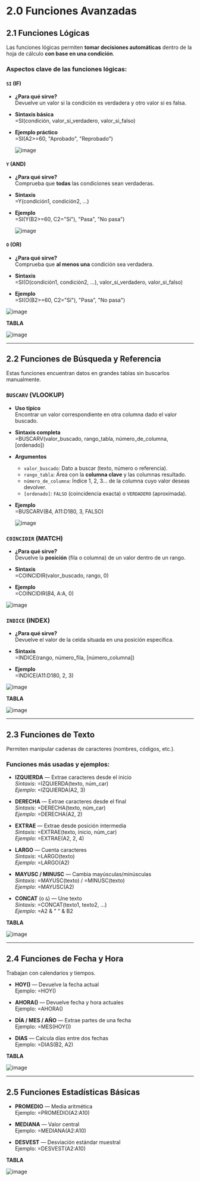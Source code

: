 
# 2.0 Funciones Avanzadas

## 2.1 Funciones Lógicas
Las funciones lógicas permiten **tomar decisiones automáticas** dentro de la hoja de cálculo **con base en una condición**.

### Aspectos clave de las funciones lógicas:

#### `SI` (IF)

* **¿Para qué sirve?**  
  Devuelve un valor si la condición es verdadera y otro valor si es falsa.

* **Sintaxis básica**  
  =SI(condición, valor_si_verdadero, valor_si_falso)

* **Ejemplo práctico**  
  =SI(A2>=60, "Aprobado", "Reprobado")
  
  ![image](https://github.com/user-attachments/assets/4e21b1bb-14b2-4eab-8d77-5c743e7124cb)


#### `Y` (AND)

* **¿Para qué sirve?**  
  Comprueba que **todas** las condiciones sean verdaderas.

* **Sintaxis**  
  =Y(condición1, condición2, …)

* **Ejemplo**  
  =SI(Y(B2>=60, C2="Sí"), "Pasa", "No pasa")

  ![image](https://github.com/user-attachments/assets/dbe0ff29-11f7-403d-ad13-69972cc52295)


#### `O` (OR)

* **¿Para qué sirve?**  
  Comprueba que **al menos una** condición sea verdadera.

* **Sintaxis**  
  =SI(O(condición1, condición2, …), valor_si_verdadero, valor_si_falso)

* **Ejemplo**  
  =SI(O(B2>=60, C2="Sí"), "Pasa", "No pasa")

![image](https://github.com/user-attachments/assets/8e1f9393-dccd-4c48-9135-a822656e7634)

**TABLA**

![image](https://github.com/user-attachments/assets/78abc999-c958-4621-a05f-70aaeb817c94)


---

## 2.2 Funciones de Búsqueda y Referencia
Estas funciones encuentran datos en grandes tablas sin buscarlos manualmente.

### `BUSCARV` (VLOOKUP)

* **Uso típico**  
  Encontrar un valor correspondiente en otra columna dado el valor buscado.

* **Sintaxis completa**  
  =BUSCARV(valor_buscado, rango_tabla, número_de_columna, [ordenado])

* **Argumentos**  
  * `valor_buscado`: Dato a buscar (texto, número o referencia).  
  * `rango_tabla`: Área con la **columna clave** y las columnas resultado.  
  * `número_de_columna`: Índice 1, 2, 3… de la columna cuyo valor deseas devolver.  
  * `[ordenado]`: `FALSO` (coincidencia exacta) o `VERDADERO` (aproximada).  

* **Ejemplo**  
  =BUSCARV(B4, A11:D180, 3, FALSO)

  ![image](https://github.com/user-attachments/assets/17fd08e3-b6e0-4427-a0d1-761cf7cb40d5)


### `COINCIDIR` (MATCH)

* **¿Para qué sirve?**  
  Devuelve la **posición** (fila o columna) de un valor dentro de un rango.

* **Sintaxis**  
  =COINCIDIR(valor_buscado, rango, 0)

* **Ejemplo**  
  =COINCIDIR($B$4, A:A, 0)

![image](https://github.com/user-attachments/assets/1ebdf04f-79ea-46d6-b740-66f91936de33)


### `INDICE` (INDEX)

* **¿Para qué sirve?**  
  Devuelve el valor de la celda situada en una posición específica.

* **Sintaxis**  
  =INDICE(rango, número_fila, [número_columna])

* **Ejemplo**  
  =INDICE(A11:D180, 2, 3)

![image](https://github.com/user-attachments/assets/10ddc265-005a-4886-a987-baf1bbaa3e39)

**TABLA**

![image](https://github.com/user-attachments/assets/1ddf3c53-893e-4fef-a908-10ff1425233e)


---

## 2.3 Funciones de Texto
Permiten manipular cadenas de caracteres (nombres, códigos, etc.).

### Funciones más usadas y ejemplos:

* **IZQUIERDA** — Extrae caracteres desde el inicio  
  *Sintaxis*: =IZQUIERDA(texto, núm_car)  
  *Ejemplo*: =IZQUIERDA(A2, 3)

* **DERECHA** — Extrae caracteres desde el final  
  *Sintaxis*: =DERECHA(texto, núm_car)  
  *Ejemplo*: =DERECHA(A2, 2)

* **EXTRAE** — Extrae desde posición intermedia  
  *Sintaxis*: =EXTRAE(texto, inicio, núm_car)  
  *Ejemplo*: =EXTRAE(A2, 2, 4)

* **LARGO** — Cuenta caracteres  
  *Sintaxis*: =LARGO(texto)  
  *Ejemplo*: =LARGO(A2)

* **MAYUSC / MINUSC** — Cambia mayúsculas/minúsculas  
  *Sintaxis*: =MAYUSC(texto) / =MINUSC(texto)  
  *Ejemplo*: =MAYUSC(A2)

* **CONCAT** (o `&`) — Une texto  
  *Sintaxis*: =CONCAT(texto1, texto2, …)  
  *Ejemplo*: =A2 & " " & B2

**TABLA**

![image](https://github.com/user-attachments/assets/292d17de-f0ab-4699-a7df-d32a60f57d50)




---

## 2.4 Funciones de Fecha y Hora
Trabajan con calendarios y tiempos.

* **HOY()** — Devuelve la fecha actual  
  Ejemplo: =HOY()

* **AHORA()** — Devuelve fecha y hora actuales  
  Ejemplo: =AHORA()

* **DÍA / MES / AÑO** — Extrae partes de una fecha  
  Ejemplo: =MES(HOY())

* **DIAS** — Calcula días entre dos fechas  
  Ejemplo: =DIAS(B2, A2)

**TABLA**

![image](https://github.com/user-attachments/assets/a9d36d70-6c95-4dec-b4c1-06f66519b62d)


---

## 2.5 Funciones Estadísticas Básicas

* **PROMEDIO** — Media aritmética  
  Ejemplo: =PROMEDIO(A2:A10)

* **MEDIANA** — Valor central  
  Ejemplo: =MEDIANA(A2:A10)

* **DESVEST** — Desviación estándar muestral  
  Ejemplo: =DESVEST(A2:A10)
  
**TABLA**

![image](https://github.com/user-attachments/assets/19ff9a8f-d2ed-41f4-a977-28385f1c619a)
